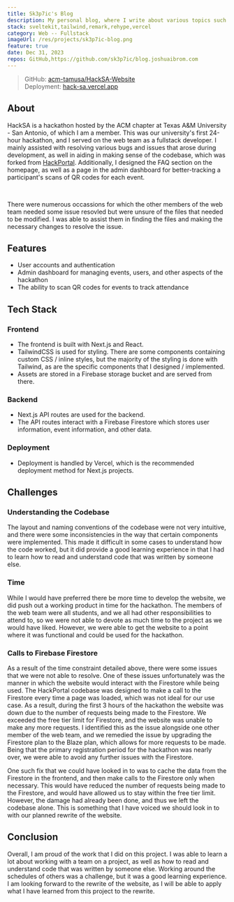 ```yaml
---
title: Sk3p7ic's Blog
description: My personal blog, where I write about various topics such as programming, technology, and other interests of mine.
stack: sveltekit,tailwind,remark,rehype,vercel
category: Web -- Fullstack
imageUrl: /res/projects/sk3p7ic-blog.png
feature: true
date: Dec 31, 2023
repos: GitHub,https://github.com/sk3p7ic/blog.joshuaibrom.com
---
```


> GitHub: [acm-tamusa/HackSA-Website](https://github.com/acm-tamusa/HackSA-Website)  
> Deployment: [hack-sa.vercel.app](https://hack-sa.vercel.app/)

## About

HackSA is a hackathon hosted by the ACM chapter at Texas A&M University - San Antonio, of which I am a member. This was our
university's first 24-hour hackathon, and I served on the web team as a fullstack developer. I mainly assisted with resolving
various bugs and issues that arose during development, as well in aiding in making sense of the codebase, which was forked from
[HackPortal](https://github.com/acmutd/hackportal). Additionally, I designed the FAQ section on the homepage, as well as a page
in the admin dashboard for better-tracking a participant's scans of QR codes for each event.

<br />

There were numerous occassions for which the other members of the web team needed some issue resovled but were unsure of the files
that needed to be modified. I was able to assist them in finding the files and making the necessary changes to resolve the issue.

## Features

- User accounts and authentication
- Admin dashboard for managing events, users, and other aspects of the hackathon
- The ability to scan QR codes for events to track attendance

## Tech Stack

### Frontend

- The frontend is built with Next.js and React.
- TailwindCSS is used for styling. There are some components containing custom CSS / inline styles, but the majority of the
  styling is done with Tailwind, as are the specific components that I designed / implemented.
- Assets are stored in a Firebase storage bucket and are served from there.

### Backend

- Next.js API routes are used for the backend.
- The API routes interact with a Firebase Firestore which stores user information, event information, and other data.

### Deployment

- Deployment is handled by Vercel, which is the recommended deployment method for Next.js projects.

## Challenges

### Understanding the Codebase

The layout and naming conventions of the codebase were not very intuitive, and there were some inconsistencies in the way that
certain components were implemented. This made it difficult in some cases to understand how the code worked, but it did provide
a good learning experience in that I had to learn how to read and understand code that was written by someone else.

### Time

While I would have preferred there be more time to develop the website, we did push out a working product in time for the hackathon.
The members of the web team were all students, and we all had other responsibilities to attend to, so we were not able to devote
as much time to the project as we would have liked. However, we were able to get the website to a point where it was functional
and could be used for the hackathon.

### Calls to Firebase Firestore

As a result of the time constraint detailed above, there were some issues that we were not able to resolve. One of these issues
unfortunately was the manner in which the website would interact with the Firestore while being used. The HackPortal codebase
was designed to make a call to the Firestore every time a page was loaded, which was not ideal for our use case. As a result,
during the first 3 hours of the hackathon the website was down due to the number of requests being made to the Firestore. We
exceeded the free tier limit for Firestore, and the website was unable to make any more requests. I identified this as the issue
alongside one other member of the web team, and we remedied the issue by upgrading the Firestore plan to the Blaze plan, which
allows for more requests to be made. Being that the primary registration period for the hackathon was nearly over, we were able
to avoid any further issues with the Firestore.

One such fix that we could have looked in to was to cache the data from the Firestore in the frontend, and then make calls to
the Firestore only when necessary. This would have reduced the number of requests being made to the Firestore, and would have
allowed us to stay within the free tier limit. However, the damage had already been done, and thus we left the codebase alone.
This is something that I have voiced we should look in to with our planned rewrite of the website.

## Conclusion

Overall, I am proud of the work that I did on this project. I was able to learn a lot about working with a team on a project,
as well as how to read and understand code that was written by someone else. Working around the schedules of others was a
challenge, but it was a good learning experience. I am looking forward to the rewrite of the website, as I will be able to
apply what I have learned from this project to the rewrite.
